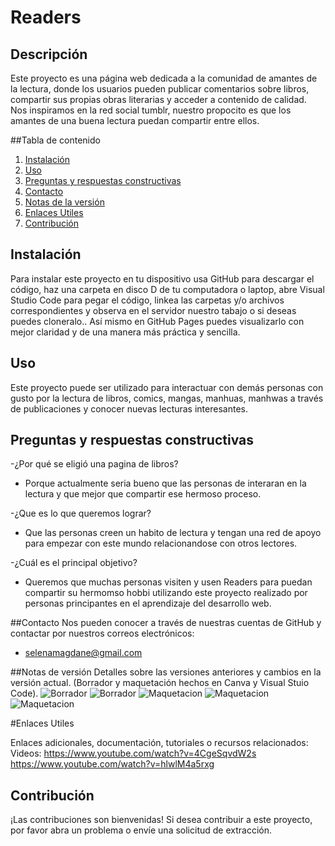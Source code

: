 # Readers
## Descripción 
Este proyecto es una página web dedicada a la comunidad de amantes de la lectura, donde los usuarios pueden publicar comentarios sobre libros, compartir sus propias obras literarias y acceder a contenido de calidad. Nos inspiramos en la red social tumblr, nuestro propocito es que los amantes de una buena lectura puedan compartir entre ellos.

##Tabla de contenido
1. [Instalación](#instalación)
2. [Uso](#uso)
3. [Preguntas y respuestas constructivas](#preguntas-y-respuestas-constructiva)
4. [Contacto](#contacto)
5. [Notas de la versión](#notas-de-la-versión)
6. [Enlaces Utiles](#enlaces-utiles)
7. [Contribución](#Contribución)

## Instalación
Para instalar este proyecto en tu dispositivo usa GitHub para descargar el código, haz una carpeta en disco D de tu computadora o laptop, abre Visual Studio Code para pegar el código, linkea las carpetas y/o archivos correspondientes y observa en el servidor nuestro tabajo o si deseas puedes cloneralo.. Así mismo en GitHub Pages puedes visualizarlo con mejor claridad y de una manera más práctica y sencilla.

## Uso
Este proyecto puede ser utilizado para interactuar con demás personas con gusto por la lectura de libros, comics, mangas, manhuas, manhwas a través de publicaciones y conocer nuevas lecturas interesantes.

## Preguntas y respuestas constructivas
-¿Por qué se eligió una pagina de libros?
* Porque actualmente seria bueno que las personas de interaran en la lectura y que mejor que compartir ese hermoso proceso.

-¿Que es lo que queremos lograr?
* Que las personas creen un habito de lectura y tengan una red de apoyo para empezar con este mundo relacionandose con otros lectores.

-¿Cuál es el principal objetivo?
* Queremos que muchas personas visiten y usen Readers para puedan compartir su hermomso hobbi utilizando este proyecto realizado por personas principantes en el aprendizaje del desarrollo web.

##Contacto
Nos pueden conocer a través de nuestras cuentas de GitHub y contactar por nuestros correos electrónicos:
- selenamagdane@gmail.com

##Notas de versión
Detalles sobre las versiones anteriores y cambios en la versión actual. (Borrador y maquetación hechos en Canva y Visual Stuio Code).
![Borrador](<assets/img/IMG-20240309-WA0087.jpeg>)
![Borrador](<assets/img/IMG-20240309-WA0089.jpeg>)
![Maquetacion](<assets/img/Maqueta 2.png>)
![Maquetacion](<assets/img/maqueta 1.png>)
![Maquetacion](<assets/img/maqueta 3.png>)

#Enlaces Utiles

Enlaces adicionales, documentación, tutoriales o recursos relacionados: Videos: https://www.youtube.com/watch?v=4CgeSqvdW2s https://www.youtube.com/watch?v=hlwlM4a5rxg

## Contribución
¡Las contribuciones son bienvenidas! Si desea contribuir a este proyecto, por favor abra un problema o envíe una solicitud de extracción.